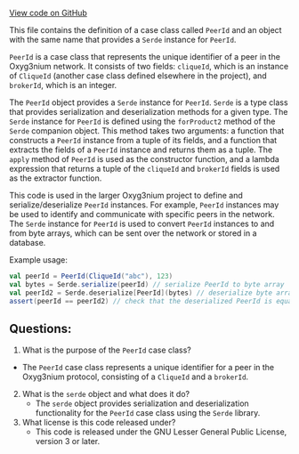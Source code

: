 [View code on GitHub](https://github.com/alephium/alephium/protocol/src/main/scala/org/alephium/protocol/model/PeerId.scala)

This file contains the definition of a case class called `PeerId` and an object with the same name that provides a `Serde` instance for `PeerId`. 

`PeerId` is a case class that represents the unique identifier of a peer in the Oxyg3nium network. It consists of two fields: `cliqueId`, which is an instance of `CliqueId` (another case class defined elsewhere in the project), and `brokerId`, which is an integer. 

The `PeerId` object provides a `Serde` instance for `PeerId`. `Serde` is a type class that provides serialization and deserialization methods for a given type. The `Serde` instance for `PeerId` is defined using the `forProduct2` method of the `Serde` companion object. This method takes two arguments: a function that constructs a `PeerId` instance from a tuple of its fields, and a function that extracts the fields of a `PeerId` instance and returns them as a tuple. The `apply` method of `PeerId` is used as the constructor function, and a lambda expression that returns a tuple of the `cliqueId` and `brokerId` fields is used as the extractor function. 

This code is used in the larger Oxyg3nium project to define and serialize/deserialize `PeerId` instances. For example, `PeerId` instances may be used to identify and communicate with specific peers in the network. The `Serde` instance for `PeerId` is used to convert `PeerId` instances to and from byte arrays, which can be sent over the network or stored in a database. 

Example usage:

```scala
val peerId = PeerId(CliqueId("abc"), 123)
val bytes = Serde.serialize(peerId) // serialize PeerId to byte array
val peerId2 = Serde.deserialize[PeerId](bytes) // deserialize byte array to PeerId
assert(peerId == peerId2) // check that the deserialized PeerId is equal to the original
```
## Questions: 
 1. What is the purpose of the `PeerId` case class?
   - The `PeerId` case class represents a unique identifier for a peer in the Oxyg3nium protocol, consisting of a `CliqueId` and a `brokerId`.
2. What is the `serde` object and what does it do?
   - The `serde` object provides serialization and deserialization functionality for the `PeerId` case class using the `Serde` library.
3. What license is this code released under?
   - This code is released under the GNU Lesser General Public License, version 3 or later.